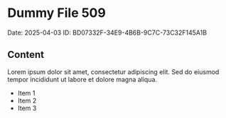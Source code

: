 # Dummy File 509

Date: 2025-04-03
ID: BD07332F-34E9-4B6B-9C7C-73C32F145A1B

## Content

Lorem ipsum dolor sit amet, consectetur adipiscing elit.
Sed do eiusmod tempor incididunt ut labore et dolore magna aliqua.

* Item 1
* Item 2
* Item 3

